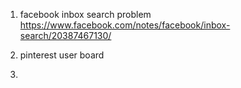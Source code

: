 1) facebook inbox search problem \
https://www.facebook.com/notes/facebook/inbox-search/20387467130/

2) pinterest user board

3) 
